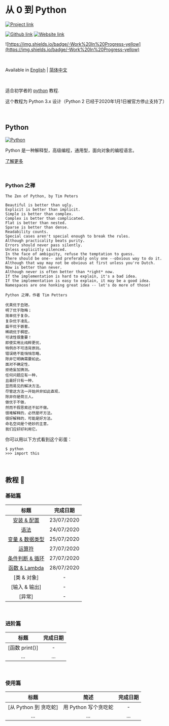 # 从 0 到 Python
[![Project link](https://img.shields.io/badge/From%200%20To-Python-blue?style=for-the-badge&logo=Python&logoColor=FFD43B&logoWidth=15&labelColor=566163&color=3776AB)](https://github.com/FaDrYL/From0ToPython) 

[![Github link](https://img.shields.io/badge/FaDrYL--blue?style=social&logo=Github&logoWidth=15)](https://github.com/FaDrYL)
[![Website link](https://img.shields.io/badge/FaDr-YL-blue?style=flat&color=009f9f)](https://www.fadryl.com/)

![https://img.shields.io/badge/-Work%20In%20Progress-yellow](https://img.shields.io/badge/-Work%20In%20Progress-yellow)

<br/>

Available in
[English](README.md) | 
[简体中文](README_zh_CN.md)

<br/>

适合初学者的 [python](https://www.python.org/) 教程.

这个教程为 Python 3.x 设计（Python 2 已经于2020年1月1日被官方停止支持了）

<br/>

## Python
[![Python](https://www.python.org/static/img/python-logo@2x.png)](https://www.python.org/)

Python 是一种解释型，高级编程，通用型，面向对象的编程语言。

[了解更多](<https://www.wikiwand.com/en/Python_(programming_language)>)

<br/>

### Python 之禅

```
The Zen of Python, by Tim Peters

Beautiful is better than ugly.
Explicit is better than implicit.
Simple is better than complex.
Complex is better than complicated.
Flat is better than nested.
Sparse is better than dense.
Readability counts.
Special cases aren't special enough to break the rules.
Although practicality beats purity.
Errors should never pass silently.
Unless explicitly silenced.
In the face of ambiguity, refuse the temptation to guess.
There should be one-- and preferably only one --obvious way to do it.
Although that way may not be obvious at first unless you're Dutch.
Now is better than never.
Although never is often better than *right* now.
If the implementation is hard to explain, it's a bad idea.
If the implementation is easy to explain, it may be a good idea.
Namespaces are one honking great idea -- let's do more of those!
```

```
Python 之禅，作者 Tim Petters

优美优于丑陋，
明了优于隐晦；
简单优于复杂，
复杂优于凌乱，
扁平优于嵌套，
稀疏优于稠密，
可读性很重要！
即使实用比纯粹更优，
特例亦不可违背原则。
错误绝不能悄悄忽略，
除非它明确需要如此。
面对不确定性，
拒绝妄加猜测。
任何问题应有一种，
且最好只有一种，
显而易见的解决方法。
尽管这方法一开始并非如此直观，
除非你是荷兰人。
做优于不做，
然而不假思索还不如不做。
很难解释的，必然是坏方法。
很好解释的，可能是好方法。
命名空间是个绝妙的主意，
我们应好好利用它。
```

你可以用以下方式看到这个彩蛋：
```
$ python
>>> import this
```

<br/>

## 教程 📕
### 基础篇
| 标题 | 完成日期 |
|:---:|:-------:|
| [安装 & 配置](src/Fundamental/Installation_Setup/Installation_Setup_zh_CN.md) | 23/07/2020 |
| [语法](src/Fundamental/Syntax/Syntax_zh_CN.md) | 24/07/2020 |
| [变量 & 数据类型](src/Fundamental/Variables_Data_Types/Variables_Data_Types_zh_CN.md) | 25/07/2020 |
| [运算符](src/Fundamental/Operators/Operators_zh_CN.md) | 27/07/2020 |
| [条件判断 & 循环](src/Fundamental/Conditions_Loops/Conditions_Loops_zh_CN.md) | 27/07/2020 |
| [函数 & Lambda](src/Fundamental/Functions_Lambda/Functions_Lambda_zh_CN.md) | 28/07/2020 |
| [类 & 对象][](src/Fundamental/Classes_Objects/Classes_Objects_zh_CN.md) | - |
| [输入 & 输出][](src/Fundamental/Input_Output/Input_Output_zh_CN.md) | - |
| [异常][](src/Fundamental/Exceptions/Exceptions_zh_CN.md) | - |

<br/>

### 进阶篇
| 标题 | 完成日期 |
|:---:|:-------:|
|  [函数 print()] | - |
| ... | ... |

<br/>

### 使用篇
| 标题 | 简述 | 完成日期 |
|:---:|:---:|:-------:|
| [从 Python 到 贪吃蛇] | 用 Python 写个贪吃蛇 | - |
| ... | ... | ... |


